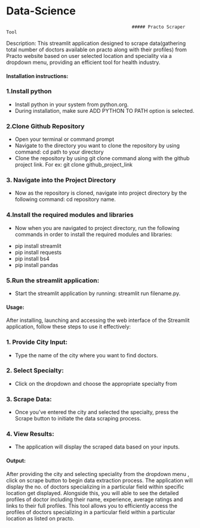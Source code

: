 # Data-Science
                                                   ##### Practo Scraper Tool

Description:
This  streamlit application designed to scrape data(gathering total number of doctors available on practo along with their profiles) from Practo website based on user selected location and  speciality via a dropdown menu, providing an efficient tool for health industry.

#### Installation instructions:
### 1.Install python 
 -	Install python in your system from python.org.
 -	During installation, make sure ADD PYTHON TO PATH option is selected.
### 2.Clone Github Repository
-	Open your terminal or command prompt
-	Navigate to the directory you want to clone the repository by using command: cd path to your directory
-	Clone the repository by using git clone command along with the github project link. For ex: git clone github_project_link
### 3. Navigate into the Project Directory
-	Now as the repository is cloned, navigate into project directory by the following command: cd repository name.
### 4.Install the required modules and libraries
-	Now when you are navigated to project directory, run the following commands in order to install the required modules and libraries:
*	pip install streamlit
*	pip install requests
*	pip install bs4
*	pip install pandas
### 5.Run the streamlit application:
-	Start the streamlit application by running: streamlit run filename.py.
                              
#### Usage:
After installing, launching and accessing the web interface of the Streamlit application, follow these steps to use it effectively:
### 1.	Provide City Input:
-	Type the name of the city where you want to find doctors.
### 2.	Select Specialty:
-	Click on the dropdown and choose the appropriate specialty from 
### 3.	Scrape Data:
-	Once you’ve entered the city and selected the specialty, press the Scrape button to initiate the data scraping process.
### 4.	View Results:
-	The application will display the scraped data based on your inputs.

#### Output:
After providing the city and selecting speciality from the dropdown menu , click on scrape button to begin data extraction process. The application will display the no. of doctors specializing in a particular field within specific location get displayed. Alongside this, you will able to see the detailed profiles of doctor including their name, experience, average ratings and links to their full profiles. This tool allows you to efficiently access the profiles of doctors specializing in a particular field within a particular location as listed on practo.


